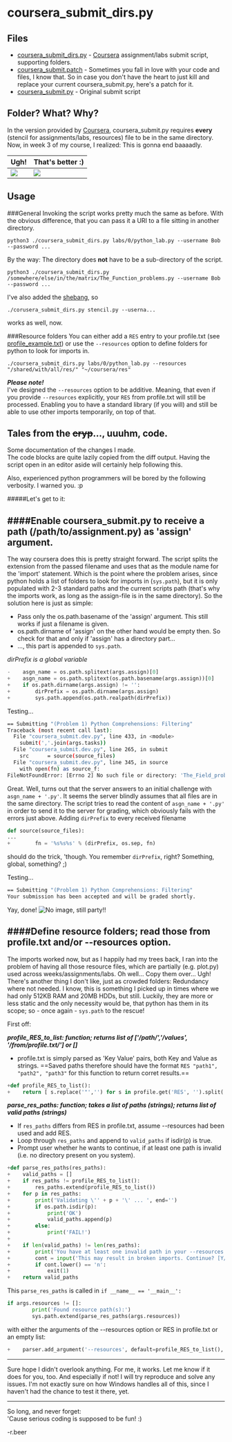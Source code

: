 coursera_submit_dirs.py
=========================================

Files
-----------------------------------------
- [coursera_submit_dirs.py](./coursera_submit_dirs.py) - [Coursera](http://coursera.org/) assignment/labs submit script, supporting folders.
- [coursera_submit.patch](./coursera_submit.patch) - Sometimes you fall in love with your code and files, I know that. So in case you don't have the heart to just kill and replace your current coursera_submit.py, here's a patch for it.
- [coursera_submit.py](./coursera_submit.py) - Original submit script

Folder? What? Why?
-----------------------------------------

In the version provided by [Coursera](http://coursera.org/), coursera_submit.py requires **every** (stencil for assignments/labs, resources) file to be in the same directory. Now, in week 3 of my course, I realized: This is gonna end baaaadly.

| Ugh! | That's better :) |
|------|------------------|
| <img src="img/bad-tree.png" /> | <img src="img/good-tree.png" /> |

Usage
-----------------------------------------

###General
Invoking the script works pretty much the same as before. With the obvious difference, that you can pass it a URI to a file sitting in another directory.
```
python3 ./coursera_submit_dirs.py labs/0/python_lab.py --username Bob --password ...
```
By the way: The directory does **not** have to be a sub-directory of the script.
```
python3 ./coursera_submit_dirs.py /somewhere/else/in/the/matrix/The_Function_problems.py --username Bob --password ...
```

I've also added the [shebang](http://en.wikipedia.org/wiki/Shebang_%28Unix%29), so
```
./corusera_submit_dirs.py stencil.py --userna...
```
works as well, now.

###Resource folders
You can either add a `RES` entry to your profile.txt (see [profile_example.txt](./profile_example.txt)) or use the `--resources` option to define folders for python to look for imports in.
```
./coursera_submit_dirs.py labs/0/python_lab.py --resources "/shared/with/all/res/" "~/coursera/res"
```
***Please note!***<br />
I've designed the `--resources` option to be additive. Meaning, that even if you provide `--resources` explicitly, your `RES` from profile.txt will still be processed. Enabling you to have a standard library (if you will) and still be able to use other imports temporarily, on top of that.

Tales from the ~~cryp~~..., uuuhm, code.
-----------------------------------------

Some documentation of the changes I made.<br />
The code blocks are quite lazily copied from the diff output. Having the script open in an editor aside will certainly help following this.

Also, experienced python programmers will be bored by the following verbosity. I warned you. :p

#####Let's get to it:

####Enable coursera_submit.py to receive a path (/path/to/assignment.py) as 'assign' argument.
-------------------------------------------------------
The way coursera does this is pretty straight forward. The script splits the extension from the passed filename and uses that as the module name for the 'import' statement. Which is the point where the problem arises, since python holds a list of folders to look for imports in (`sys.path`), but it is only populated with 2-3 standard paths and the current scripts path (that's why the imports work, as long as the assign-file is in the same directory).
So the solution here is just as simple:

- Pass only the os.path.basename of the 'assign' argument.
This still works if just a filename is given.
- os.path.dirname of 'assign' on the other hand would be empty then. So check for that and only if 'assign' has a directory part...
- ..., this part is appended to `sys.path`.

*dirPrefix is a global variable*
```python
-    asgn_name = os.path.splitext(args.assign)[0]
+    asgn_name = os.path.splitext(os.path.basename(args.assign))[0]
+    if os.path.dirname(args.assign) != '':
+        dirPrefix = os.path.dirname(args.assign)
+        sys.path.append(os.path.realpath(dirPrefix))
```

Testing...
```bash
== Submitting "(Problem 1) Python Comprehensions: Filtering"
Traceback (most recent call last):
  File "coursera_submit.dev.py", line 433, in <module>
    submit(','.join(args.tasks))
  File "coursera_submit.dev.py", line 265, in submit
    src      = source(source_files)
  File "coursera_submit.dev.py", line 345, in source
    with open(fn) as source_f:
FileNotFoundError: [Errno 2] No such file or directory: 'The_Field_problems.py'
```

Great.
Well, turns out that the server answers to an initial challenge with `asgn_name + '.py'`. It seems the server blindly assumes that all files are in the same directory. The script tries to read the content of `asgn_name + '.py'` in order to send it to the server for grading, which obviously fails with the errors just above.
Adding `dirPrefix` to every received filename
```python
def source(source_files):
...
+        fn = '%s%s%s' % (dirPrefix, os.sep, fn)
```
should do the trick, 'though.
You remember `dirPrefix`, right? Something, global, something? ;)

Testing...
```bash
== Submitting "(Problem 1) Python Comprehensions: Filtering"
Your submission has been accepted and will be graded shortly. 
```
Yay, done! ![No image, still party!!](https://coursera-forum-screenshots.s3.amazonaws.com/91/444a10b9ad11e4a231ebac0f23661e/Party.png  "Yay, done!")

####Define resource folders; read those from profile.txt and/or --resources option.
-----------------------------------------------------------------------------------------------------------------

The imports worked now, but as I happily had my trees back, I ran into the problem of having all those resource files, which are partially (e.g. plot.py) used across weeks/assignments/labs. Oh well... Copy them over... Ugh! There's another thing I don't like, just as crowded folders: Redundancy where not needed. I know, this is something I picked up in times where we had only 512KB RAM and 20MB HDDs, but still.
Luckily, they are more or less static and the only necessity would be, that python has them in its scope; so - once again - `sys.path` to the rescue!

First off:

***profile_RES_to_list: function; returns list of ['/path/','/values', '/from/profile.txt/'] or []***

- profile.txt is simply parsed as 'Key Value' pairs, both Key and Value as strings.
==Saved paths therefore should have the format `RES "path1", "path2", "path3"` for this function to return corret results.==
```python
+def profile_RES_to_list():
+    return [ s.replace('"','') for s in profile.get('RES', '').split(',') if s != '' ]
```

***parse_res_paths: function; takes a list of paths (strings); returns list of valid paths (strings)***

- If `res_paths` differs from RES in profile.txt, assume --resources had been used and add RES.
- Loop through `res_paths` and append to `valid_paths` if isdir(p) is true.
- Prompt user whether he wants to continue, if at least one path is invalid (i.e. no directory present on you system).
```python
+def parse_res_paths(res_paths):
+    valid_paths = []
+    if res_paths != profile_RES_to_list():
+        res_paths.extend(profile_RES_to_list())
+    for p in res_paths:
+        print('Validating \'' + p + '\' ... ', end='')
+        if os.path.isdir(p):
+            print('OK')
+            valid_paths.append(p)
+        else:
+            print('FAIL!')
+
+    if len(valid_paths) != len(res_paths):
+        print('You have at least one invalid path in your --resources list.')
+        cont = input('This may result in broken imports. Continue? [Y/n]: ')
+        if cont.lower() == 'n':
+            exit(1)
+    return valid_paths
```
This `parse_res_paths` is called in `if __name__ == '__main__':`
```python
if args.resources != []:
        print('Found resource path(s):')
        sys.path.extend(parse_res_paths(args.resources))
```
with either the arguments of the --resources option or RES in profile.txt or an empty list:
```python
+    parser.add_argument('--resources', default=profile_RES_to_list(), nargs='+', help=next(ihelp))
```
-----------------------------------------------------------------------------------------------------------------
Sure hope I didn't overlook anything. For me, it works. Let me know if it does for you, too.
And especially if not! I will try reproduce and solve any issues.
I'm not exactly sure on how Windows handles all of this, since I haven't had the chance to test it there, yet.

<hr />
So long, and never forget:<br />
'Cause serious coding is supposed to be fun! :)

-r.beer
